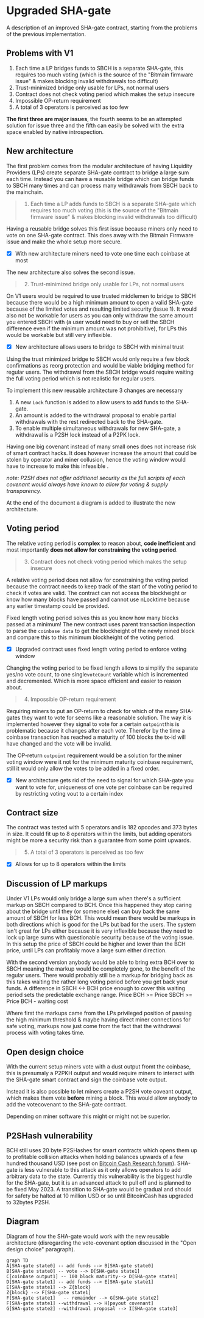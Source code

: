 # Upgraded SHA-gate

A description of an improved SHA-gate contract, starting from the problems of the previous implementation.

## Problems with V1

1) Each time a LP bridges funds to SBCH is a separate SHA-gate, this requires too much voting (which is the source of the "Bitmain firmware issue" & makes blocking invalid withdrawals too difficult)
 2) Trust-minimized bridge only usable for LPs, not normal users
 3) Contract does not check voting period which makes the setup insecure
 4) Impossible OP-return requirement
 5) A total of 3 operators is perceived as too few

**The first three are major issues**, the fourth seems to be an attempted solution for issue three and the fifth can easily be solved with the extra space enabled by native introspection.
 
## New architecture

The first problem comes from the modular architecture of having Liquidity Providers (LPs) create separate SHA-gate contract to bridge a large sum each time. Instead you can have a reusable bridge which can bridge funds to SBCH many times and can process many withdrawals from SBCH back to the mainchain.

> 1) Each time a LP adds funds to SBCH is a separate SHA-gate which requires too much voting (this is the source of the "Bitmain firmware issue" & makes blocking invalid withdrawals too difficult)

Having a reusable bridge solves this first issue because miners only need to vote on one SHA-gate contract. This does away with the Bitmain Firmware issue and make the whole setup more secure. 
 
 - [x]  With new architecture miners need to vote one time each coinbase at most

The new architecture also solves the second issue. 
>  2) Trust-minimized bridge only usable for LPs, not normal users

On V1 users would be required to use trusted middlemen to bridge to SBCH because there would be a high minimum amount to open a valid SHA-gate because of the limited votes and resulting limited security (issue 1). It would also not be workable for users as you can only withdraw the same amount you entered SBCH with (a user would need to buy or sell the SBCH difference even if the minimum amount was not prohibitive), for LPs this would be workable but still very inflexible.

 - [x]   New architecture allows users to bridge to SBCH with minimal trust
 
 Using the trust minimized bridge to SBCH would only require a few block confirmations as reorg protection and would be viable bridging method for regular users. The withdrawal from the SBCH bridge would require waiting the full voting period which is not realistic for regular users.

To implement this new reusable architecture 3 changes are necessary

1) A new `Lock`  function is added to allow users to add funds to the SHA-gate. 
2) An amount is added to the withdrawal proposal to enable partial withdrawals with the rest redirected back to the SHA-gate.
3) To enable multiple simultaneous withdrawals for new SHA-gate, a withdrawal is a P2SH lock instead of a P2PK lock.

Having one big covenant instead of many small ones does not increase risk of smart contract hacks. It does however increase the amount that could be stolen by operator and miner collusion, hence the voting window would have to increase to make this infeasible .

*note: P2SH does not offer additional security as the full scripts of each covenant would always have known to allow for voting & supply transparency.*

At the end of the document a diagram is added to illustrate the new architecture.


  ## Voting period

The relative voting period is **complex** to reason about, **code inefficient** and most importantly **does not allow for constraining the voting period**.

> 3) Contract does not check voting period which makes the setup
> insecure

 A relative voting period does not allow for constraining the voting period because the contract needs to keep track of the start of the voting period to check if votes are valid. The contract can not access the blockheight or know how many blocks have passed and cannot use nLocktime because any earlier timestamp could be provided.

Fixed length voting period solves this as you know how many blocks passed at a minimum! The new contract uses parent transaction inspection to parse the `coinbase data` to get the blockheight of the newly mined block and compare this to this minimum blockheight of the voting period.

 - [x]  Upgraded contract uses fixed length voting period to enforce voting window

Changing the voting period to be fixed length allows to simplify the separate yes/no vote count, to one single`voteCount` variable which is incremented and decremented. Which is more space efficient and easier to reason about.

>  4) Impossible OP-return requirement

Requiring miners to put an OP-return to check for which of the many SHA-gates they want to vote for seems like a reasonable solution. The way it is implemented however they signal to vote for a certain `outpoint`this is problematic because it changes after each vote. Therefor by the time a coinbase transaction has reached a maturity of 100 blocks the tx-id will have changed and the vote will be invalid. 

The OP-return `outpoint` requirement would be a solution for the miner voting window were it not for the minimum maturity coinbase requirement, still it would only allow the votes to be added in a fixed order.

 - [x] New architecture gets rid of the need to signal for which SHA-gate you want to vote for, uniqueness of one vote per coinbase can be required by restricting voting vout to a certain index

  ## Contract size

The contract was tested with 5 operators and is 182 opcodes and 373 bytes in size. It could fit up to 8 operators within the limits, but adding operators might be more a security risk than a guarantee from some point upwards.

> 5.  A total of 3 operators is perceived as too few

 - [x]  Allows for up to 8 operators within the limits

  ## Discussion of LP markups

Under V1 LPs would only bridge a large sum when there's a sufficient markup on SBCH compared to BCH. Once this happened they stop caring about the bridge until they (or someone else) can buy back the same amount of SBCH for less BCH. This would mean there would be markups in both directions which is good for the LPs but bad for the users. The system isn't great for LPs either because it is very inflexible because they need to lock up large sums with questionable security because of the voting issue. In this setup the price of SBCH could be higher and lower than the BCH price, until LPs can profitably move a large sum either direction.

With the second version anybody would be able to bring extra BCH over to SBCH meaning the markup would be completely gone, to the benefit of the regular users. There would probably still be a markup for bridging back as this takes waiting the rather long voting period before you get back your funds. A difference in SBCH <-> BCH price enough to cover this waiting period sets the predictable exchange range.
Price BCH >= Price SBCH >= Price BCH - waiting cost

Where first the markups came from the LPs privileged position of passing the high minimum threshold & maybe having direct miner connections for safe voting, markups now just come from the fact that the withdrawal process with voting takes time.

  ## Open design choice

With the current setup miners vote with a dust output fromt the coinbase, this is presumaly a P2PKH output and would require miners to interact with the SHA-gate smart contract and sign the coinbase vote output.

Instead it is also possible to let miners create a P2SH vote coveant output, which makes them vote **before** mining a block. This would allow anybody to add the votecovenant to the SHA-gate contract. 

Depending on miner software this might or might not be superior.

  ## P2SHash vulnerability

BCH still uses 20 byte P2SHashes for smart contracts which opens them up to profitable collision attacks when holding balances upwards of a few hundred thousand USD (see post on [Bitcoin Cash Research forum](https://bitcoincashresearch.org/t/p2sh32-a-long-term-solution-for-80-bit-p2sh-collision-attacks/750)). SHA-gate is less vulnerable to this attack as it only allows operators to add arbitrary data to the state. Currently this vulnerability is the biggest hurdle for the SHA-gate, but it is an advanced attack to pull off and is planned to be fixed May 2023. A transition to SHA-gate would be gradual and should for safety be halted at 10 million USD or so until BitcoinCash has upgraded to 32bytes P2SH.

  ## Diagram

Diagram of how the SHA-gate would work with the new reusable architecture (disregarding the vote-covenant option discussed in the "Open design choice" paragraph).

```mermaid
graph TD
A[SHA-gate state0] -- add funds --> B[SHA-gate state0]
B[SHA-gate state0] -- vote --> D[SHA-gate state1]
C[coinbase output1] -- 100 block maturity--> D[SHA-gate state1]
D[SHA-gate state1] -- add funds --> E[SHA-gate state1]
E[SHA-gate state1] --> Z{block}
Z{block} --> F[SHA-gate state1]  
F[SHA-gate state1]   -- remainder --> G[SHA-gate state2]
F[SHA-gate state1] --withdrawal --> H[payout covenant]
G[SHA-gate state2] --withdrawal proposal --> I[SHA-gate state3]
```
